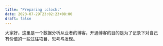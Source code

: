 ```yaml
---
title: "Preparing :clock:"
date: 2023-07-29T23:02:23+08:00
draft: false
---
```


大家好，这里是一个数据分析从业者的博客，开通博客的目的是为了记录下对自己有价值的一些过往项目、思考与发现。     
